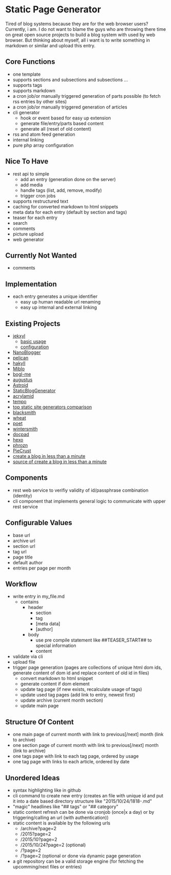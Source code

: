 # Static Page Generator

Tired of blog systems because they are for the web browser users?
Currently, i am. I do not want to blame the guys who are throwing there time on great open source projects to build a blog system with used by web browser. But thinking about myself, all i want is to write something in markdown or similar and upload this entry.

## Core Functions

* one template
* supports sections and subsections and subsections ...
* supports tags
* supports markdown
* a cron job/or manually triggered generation of parts possible (to fetch rss entries by other sites)
* a cron job/or manually triggered generation of articles
* cli generator
    * hook or event based for easy up extension 
    * generate file/entry/parts based content
    * generate all (reset of old content)
* rss and atom feed generation
* internal linking
* pure php array configuration

## Nice To Have

* rest api to simple
    * add an entry (generation done on the server)
    * add media
    * handle tags (list, add, remove, modify)
    * trigger cron jobs
* supports restructured text
* caching for converted markdown to html snippets
* meta data for each entry (default by section and tags)
* teaser for each entry
* search
* comments
* picture upload
* web generator

## Currently Not Wanted

* comments

## Implementation

* each entry generates a unique identifier 
    * easy up human readable url renaming
    * easy up internal and external linking

## Existing Projects

* [jekxyl](https://github.com/osaris/jekxyl)
    * [basic usage](http://jekyllrb.com/docs/usage/)
    * [configuration](http://jekyllrb.com/docs/configuration/)
* [NanoBlogger](http://nanoblogger.sourceforge.net/)
* [pelican](http://docs.getpelican.com/en/3.3.0/)
* [hakyll](http://jaspervdj.be/hakyll)
* [Miblo](https://github.com/rafalp/Miblo)
* [bogl-me](https://github.com/turanct/bogl-me)
* [augustus](https://github.com/xles/augustus)
* [Astroid](https://github.com/cesarparent/Asteroid)
* [StaticBlogGenerator](https://github.com/genintho/StaticBlogGenerator)
* [acrylamid](https://github.com/posativ/acrylamid)
* [tempo](https://github.com/catnapgames/Tempo)
* [top static site generators comparison](http://staticgen.com/)
* [blacksmith](https://github.com/flatiron/blacksmith)
* [wheat](https://github.com/creationix/wheat)
* [poet](https://github.com/jsantell/poet)
* [wintersmith](https://github.com/jnordberg/wintersmith)
* [docpad](https://github.com/bevry/docpad)
* [hexo](https://github.com/tommy351/hexo)
* [phrozn](https://github.com/Pawka/phrozn)
* [PieCrust](https://github.com/ludovicchabant/PieCrust)
* [create a blog in less than a minute](http://moquet.net/blog/create-a-blog-in-less-than-a-minute/)
* [source of create a blog in less than a minute](https://github.com/MattKetmo/moquet.net/blob/master/_posts/2012-08-01-create-a-blog-in-less-than-a-minute.markdown)

## Components

* rest web service to verifiy validity of id/passphrase combination (identity)
* cli component that implements general logic to communicate with upper rest service

## Configurable Values

* base url
* archive url
* section url
* tag url
* page title 
* default author
* entries per page per month

## Workflow

* write entry in my_file.md
    * contains
        * header
            * section
            * tag
            * [meta data]
            * [author]
        * body
            * use pre compile statement like ##TEASER_START## to special information
            * content
* validate via cli
* upload file
* trigger page generation (pages are collections of unique html dom ids, generate content of dom id and replace content of old id in files)
    * convert markdown to html snippet
    * generate content if dom element 
    * update tag page (if new exists, recalculate usage of tags)
    * update used tag pages (add link to entry, newest first)
    * update archive (current month section)
    * update main page

## Structure Of Content

* one main page of current month with link to previous[/next] month (link to archive)
* one section page of current month with link to previous[/next] month (link to archive)
* one tags page with link to each tag page, ordered by usage
* one tag page with links to each article, ordered by date

## Unordered Ideas

* syntax highlighting like in github
* cli command to create new entry (creates an file with unique id and put it into a date based directory structure like "2015/10/24/1818-<uuid>.md"
* "magic" headlines like "## tags" or "## category"
* static content refresh can be done via cronjob (once|x a day) or by triggering/calling an url (with authentication))
* static content is available by the following urls
    * /archive?page=2
    * /2015?page=2
    * /2015/10?page=2
    * /2015/10/24?page=2 (optional)
    * /<category>?page=2
    * /<tag>?page=2 (optional or done via dynamic page generation
* a git repository can be a valid storage engine (for fetching the upcomming/next files or entries)
